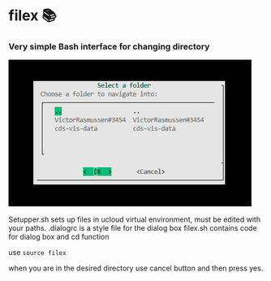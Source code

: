 # filex 📚
### Very simple Bash interface for changing directory

![](image.png?raw=true)

Setupper.sh sets up files in ucloud virtual environment, must be edited with your paths.
.dialogrc is a style file for the dialog box
filex.sh contains code for dialog box and cd function

use ```source filex```

when you are in the desired directory use cancel button and then press yes.

